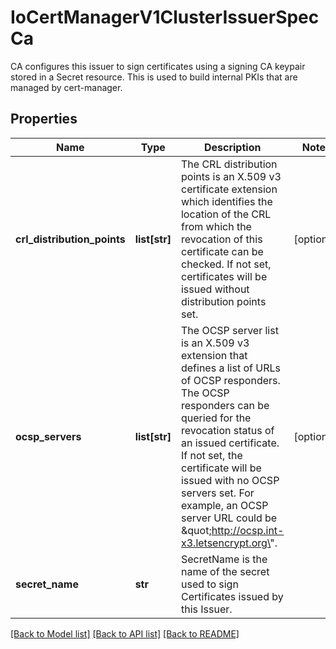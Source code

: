 # IoCertManagerV1ClusterIssuerSpecCa

CA configures this issuer to sign certificates using a signing CA keypair stored in a Secret resource. This is used to build internal PKIs that are managed by cert-manager.
## Properties
Name | Type | Description | Notes
------------ | ------------- | ------------- | -------------
**crl_distribution_points** | **list[str]** | The CRL distribution points is an X.509 v3 certificate extension which identifies the location of the CRL from which the revocation of this certificate can be checked. If not set, certificates will be issued without distribution points set. | [optional] 
**ocsp_servers** | **list[str]** | The OCSP server list is an X.509 v3 extension that defines a list of URLs of OCSP responders. The OCSP responders can be queried for the revocation status of an issued certificate. If not set, the certificate will be issued with no OCSP servers set. For example, an OCSP server URL could be \&quot;http://ocsp.int-x3.letsencrypt.org\&quot;. | [optional] 
**secret_name** | **str** | SecretName is the name of the secret used to sign Certificates issued by this Issuer. | 

[[Back to Model list]](../README.md#documentation-for-models) [[Back to API list]](../README.md#documentation-for-api-endpoints) [[Back to README]](../README.md)


